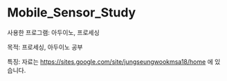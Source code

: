 # Mobile_Sensor_Study

사용한 프로그램: 아두이노, 프로세싱

목적: 프로세싱, 아두이노 공부

특징: 자료는 https://sites.google.com/site/jungseungwookmsa18/home 에 있습니다.
